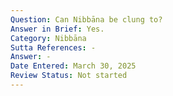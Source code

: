 ```yaml
---
Question: Can Nibbāna be clung to?
Answer in Brief: Yes.
Category: Nibbāna
Sutta References: -
Answer: -
Date Entered: March 30, 2025
Review Status: Not started
---
```


<!-- 

Notes:

Sutta where Buddha speaks with Ananda about the foremost clinging being the cessation of perception and feeling, which seems to challenge the idea that Nibbana can be clung to, because surely it would be then the foremost clinging.

 -->